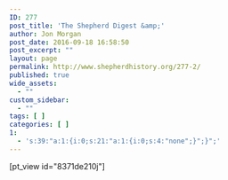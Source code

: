 ```yaml
---
ID: 277
post_title: 'The Shepherd Digest &amp;'
author: Jon Morgan
post_date: 2016-09-18 16:58:50
post_excerpt: ""
layout: page
permalink: http://www.shepherdhistory.org/277-2/
published: true
wide_assets:
  - ""
custom_sidebar:
  - ""
tags: [ ]
categories: [ ]
1:
  - 's:39:"a:1:{i:0;s:21:"a:1:{i:0;s:4:"none";}";}";'
---
```

[pt_view id="8371de210j"]
